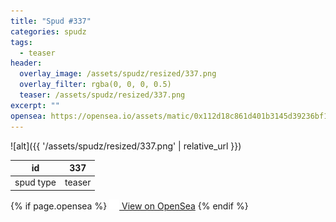 ```yaml
---
title: "Spud #337"
categories: spudz
tags:
  - teaser
header:
  overlay_image: /assets/spudz/resized/337.png
  overlay_filter: rgba(0, 0, 0, 0.5)
  teaser: /assets/spudz/resized/337.png
excerpt: ""
opensea: https://opensea.io/assets/matic/0x112d18c861d401b3145d39236bf149f01e18beed/337
---
```

![alt]({{ '/assets/spudz/resized/337.png' | relative_url }})

| id | 337 |
|-|-|
| spud type | teaser |

{% if page.opensea %}
<a href="{{page.opensea}}" class="btn btn--info" onclick="window.open(this.href, '_blank'); return false;"><img src="/assets/images/opensea.svg" width="16px"><span>  View on OpenSea</span></a>
{% endif %}
